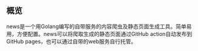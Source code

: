 ## 概览

news是一个用Golang编写的自带服务的内容爬虫及静态页面生成工具。简单易用，方便配置。news可以将爬取生成的静态页面通过GitHub action自动发布到GitHub pages，也可以通过自带的web服务自行托管。
